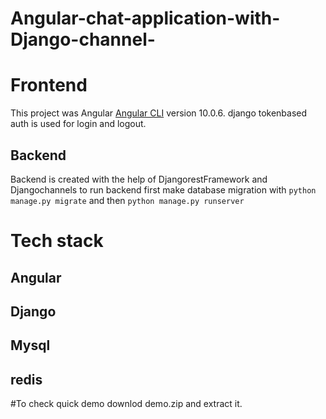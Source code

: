 # Angular-chat-application-with-Django-channel-
# Frontend

This project was  Angular [Angular CLI](https://github.com/angular/angular-cli) version 10.0.6.
django tokenbased auth is used for login and logout.

## Backend
Backend is created with the help of DjangorestFramework and Djangochannels to run backend  first make database migration with `python manage.py migrate` and then
`python manage.py runserver`

# Tech stack
## Angular
## Django
## Mysql
## redis

#To check quick demo downlod demo.zip and extract it.
